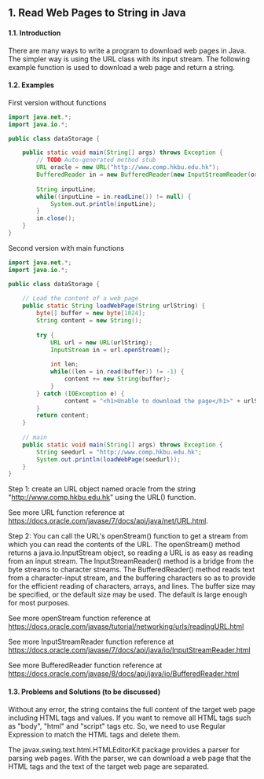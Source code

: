 ## 1. Read Web Pages to String in Java

#### 1.1. Introduction

There are many ways to write a program to download web pages in Java. The simpler way is using the URL class with its input stream. The following example function is used to download a web page and return a string.


#### 1.2. Examples

First version without functions

```java
import java.net.*;
import java.io.*;

public class dataStorage {

    public static void main(String[] args) throws Exception {
        // TODO Auto-generated method stub
        URL oracle = new URL("http://www.comp.hkbu.edu.hk");
        BufferedReader in = new BufferedReader(new InputStreamReader(oracle.openStream()));
        
        String inputLine;
        while((inputLine = in.readLine()) != null) {
            System.out.println(inputLine);
        }
        in.close();
    }
}
```

Second version with main functions

```java
import java.net.*;
import java.io.*;

public class dataStorage {
    
    // Load the content of a web page
    public static String loadWebPage(String urlString) {
        byte[] buffer = new byte[1024];
        String content = new String();
        
        try {
            URL url = new URL(urlString);
            InputStream in = url.openStream();
            
            int len;
            while((len = in.read(buffer)) != -1) {
                content += new String(buffer);
            }
        } catch (IOException e) {
                content = "<h1>Unable to download the page</h1>" + urlString;
        }
        return content;
    }
    
    // main
    public static void main(String[] args) throws Exception {
        String seedurl = "http://www.comp.hkbu.edu.hk";
        System.out.println(loadWebPage(seedurl));
    }
}
```


Step 1: create an URL object named oracle from the string "http://www.comp.hkbu.edu.hk" using the URL() function. 

See more URL function reference at https://docs.oracle.com/javase/7/docs/api/java/net/URL.html.


Step 2: You can call the URL's openStream() function to get a stream from which you can read the contents of the URL. The openStream() method returns a java.io.InputStream object, so reading a URL is as easy as reading from an input stream. The InputStreamReader() method is a bridge from the byte streams to character streams. The BufferedReader() method reads text from a character-input stream, and the buffering characters so as to provide for the efficient reading of characters, arrays, and lines. The buffer size may be specified, or the default size may be used. The default is large enough for most purposes.

See more openStream function reference at https://docs.oracle.com/javase/tutorial/networking/urls/readingURL.html

See more InputStreamReader function reference at https://docs.oracle.com/javase/7/docs/api/java/io/InputStreamReader.html

See more BufferedReader function reference at https://docs.oracle.com/javase/8/docs/api/java/io/BufferedReader.html


#### 1.3. Problems and Solutions (to be discussed)

Without any error, the string contains the full content of the target web page including HTML tags and values. If you want to remove all HTML tags such as "body", "html" and "script" tags etc. So, we need to use Regular Expression to match the HTML tags and delete them.

The javax.swing.text.html.HTMLEditorKit package provides a parser for parsing web pages. With the parser, we can download a web page that the HTML tags and the text of the target web page are separated. 